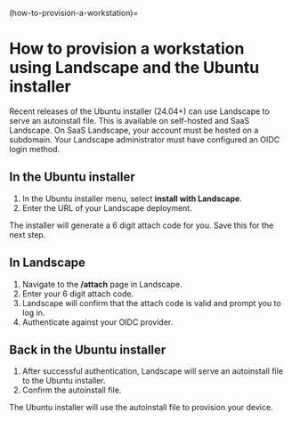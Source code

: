 (how-to-provision-a-workstation)=
# How to provision a workstation using Landscape and the Ubuntu installer

Recent releases of the Ubuntu installer (24.04+) can use Landscape to serve an autoinstall file.
This is available on self-hosted and SaaS Landscape.
On SaaS Landscape, your account must be hosted on a subdomain.
Your Landscape administrator must have configured an OIDC login method.

## In the Ubuntu installer

1. In the Ubuntu installer menu, select **install with Landscape**.
1. Enter the URL of your Landscape deployment.

The installer will generate a 6 digit attach code for you.
Save this for the next step.

## In Landscape

1. Navigate to the **/attach** page in Landscape.
1. Enter your 6 digit attach code.
1. Landscape will confirm that the attach code is valid and prompt you to log in.
1. Authenticate against your OIDC provider.

## Back in the Ubuntu installer

1. After successful authentication, Landscape will serve an autoinstall file to the Ubuntu installer.
1. Confirm the autoinstall file.

The Ubuntu installer will use the autoinstall file to provision your device.
